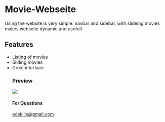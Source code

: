 # Movie-Webseite


Using the website is very simple. navbar and sidebar. with slideing movies makes webseite dynamic and usefull.

<h2>Features</h2>

<ul>

<li>Listing of movies</li>

<li>Sliding movies</li>

<li>Great interface</li>


<h3>Preview</h3>

![](movie.gif)

<h4>For Questions</h4>

ecekilis@gmail.com